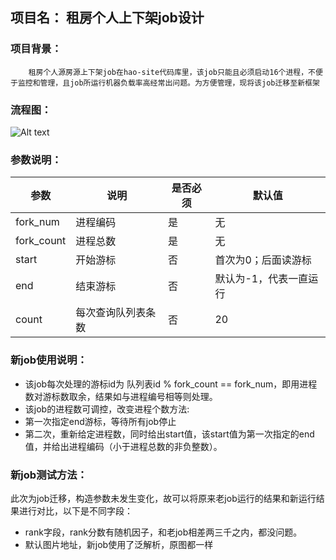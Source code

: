 ## 项目名： 租房个人上下架job设计
### 项目背景：
```
    租房个人源房源上下架job在hao-site代码库里，该job只能且必须启动16个进程，不便于监控和管理，且job所运行机器负载率高经常出问题。为方便管理，现将该job迁移至新框架
```
### 流程图：
![Alt text](http://gitlab.corp.anjuke.com/ruiwang_h214/design/raw/master/%E7%A7%9F%E6%88%BF%E5%88%97%E8%A1%A8%E9%A1%B52.png "Optional title")



### 参数说明：
参数|说明|是否必须|默认值
 ---|---|---|---
fork_num|进程编码|是|无
fork_count|进程总数|是|无
start|开始游标|否|首次为0；后面读游标
end|结束游标|否|默认为-1，代表一直运行
count|每次查询队列表条数|否|20
### 新job使用说明：
 *  该job每次处理的游标id为  队列表id % fork_count == fork_num，即用进程数对游标数取余，结果如与进程编号相等则处理。
 *  该job的进程数可调控，改变进程个数方法:
   * 第一次指定end游标，等待所有job停止
   * 第二次，重新给定进程数，同时给出start值，该start值为第一次指定的end值，并给出进程编码（小于进程总数的非负整数）。
 

### 新job测试方法：
此次为job迁移，构造参数未发生变化，故可以将原来老job运行的结果和新运行结果进行对比，以下是不同字段：
   * rank字段，rank分数有随机因子，和老job相差两三千之内，都没问题。
   * 默认图片地址，新job使用了泛解析，原图都一样

